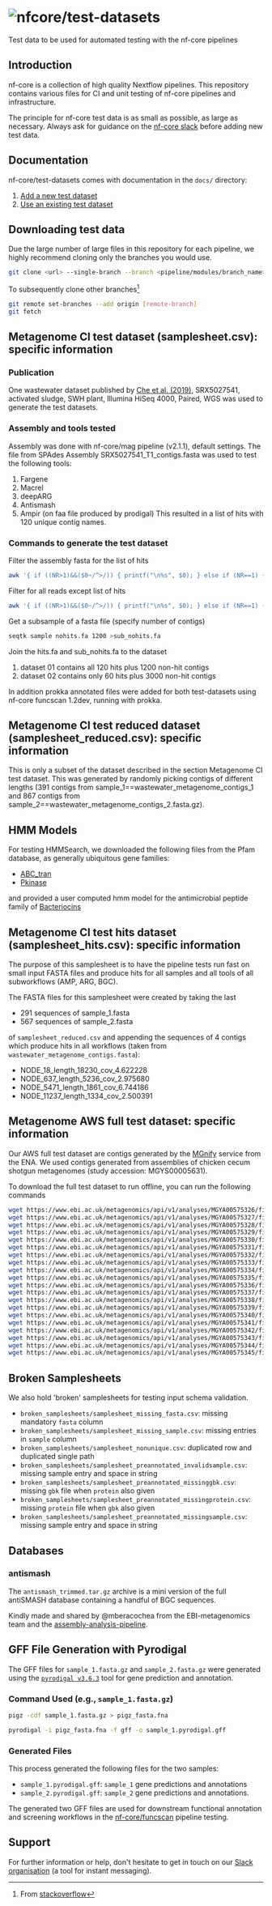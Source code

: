 # ![nfcore/test-datasets](docs/images/test-datasets_logo.png)

Test data to be used for automated testing with the nf-core pipelines

## Introduction

nf-core is a collection of high quality Nextflow pipelines. This repository contains various files for CI and unit testing of nf-core pipelines and infrastructure.

The principle for nf-core test data is as small as possible, as large as necessary. Always ask for guidance on the [nf-core slack](https://nf-co.re/join) before adding new test data.

## Documentation

nf-core/test-datasets comes with documentation in the `docs/` directory:

1.  [Add a new test dataset](https://github.com/nf-core/test-datasets/blob/master/docs/ADD_NEW_DATA.md)
2.  [Use an existing test dataset](https://github.com/nf-core/test-datasets/blob/master/docs/USE_EXISTING_DATA.md)

## Downloading test data

Due the large number of large files in this repository for each pipeline, we highly recommend cloning only the branches you would use.

```bash
git clone <url> --single-branch --branch <pipeline/modules/branch_name>
```

To subsequently clone other branches[^1]

```bash
git remote set-branches --add origin [remote-branch]
git fetch
```

## Metagenome CI test dataset (samplesheet.csv): specific information

### Publication

One wastewater dataset published by [Che et al. (2019)](https://doi.org/10.1186/s40168-019-0663-0), SRX5027541, activated sludge, SWH plant,
Illumina HiSeq 4000, Paired, WGS was used to generate the test datasets.

### Assembly and tools tested

Assembly was done with nf-core/mag pipeline (v2.1.1), default settings. The file from SPAdes Assembly SRX5027541_T1_contigs.fasta was used to test the following tools:

1. Fargene
2. Macrel
3. deepARG
4. Antismash
5. Ampir (on faa file produced by prodigal)
   This resulted in a list of hits with 120 unique contig names.

### Commands to generate the test dataset

Filter the assembly fasta for the list of hits

```bash
awk '{ if ((NR>1)&&($0~/^>/)) { printf("\n%s", $0); } else if (NR==1) { printf("%s", $0); } else { printf("\t%s", $0); } }' in.fa | grep -Ff patterns.txt - | tr "\t" "\n" > out.fa
```

Filter for all reads except list of hits

```bash
awk '{ if ((NR>1)&&($0~/^>/)) { printf("\n%s", $0); } else if (NR==1) { printf("%s", $0); } else { printf("\t%s", $0); } }' in.fa | grep -v patterns.txt - | tr "\t" "\n" > out.fa
```

Get a subsample of a fasta file (specify number of contigs)

```bash
seqtk sample nohits.fa 1200 >sub_nohits.fa
```

Join the hits.fa and sub_nohits.fa to the dataset

1. dataset 01 contains all 120 hits plus 1200 non-hit contigs
2. dataset 02 contains only 60 hits plus 3000 non-hit contigs

In addition prokka annotated files were added for both test-datasets using nf-core funcscan 1.2dev, running with prokka.

## Metagenome CI test reduced dataset (samplesheet_reduced.csv): specific information

This is only a subset of the dataset described in the section Metagenome CI test dataset. This was generated by randomly picking contigs of different lengths (391 contigs from sample_1==wastewater_metagenome_contigs_1 and 867 contigs from sample_2==wastewater_metagenome_contigs_2.fasta.gz).

## HMM Models

For testing HMMSearch, we downloaded the following files from the Pfam database, as generally ubiquitous gene families:

- [ABC_tran](http://pfam.xfam.org/family/PF00005)
- [Pkinase](http://pfam.xfam.org/family/PF00069)

and provided a user computed hmm model for the antimicrobial peptide family of [Bacteriocins](https://raw.githubusercontent.com/nf-core/test-datasets/funcscan/hmms/mybacteriocin.hmm)

## Metagenome CI test hits dataset (samplesheet_hits.csv): specific information

The purpose of this samplesheet is to have the pipeline tests run fast on small input FASTA files and produce hits for all samples and all tools of all subworkflows (AMP, ARG, BGC).

The FASTA files for this samplesheet were created by taking the last

- 291 sequences of sample_1.fasta
- 567 sequences of sample_2.fasta

of `samplesheet_reduced.csv` and appending the sequences of 4 contigs which produce hits in all workflows (taken from `wastewater_metagenome_contigs.fasta`):

- NODE_18_length_18230_cov_4.622228
- NODE_637_length_5236_cov_2.975680
- NODE_5471_length_1861_cov_6.744186
- NODE_11237_length_1334_cov_2.500391

## Metagenome AWS full test dataset: specific information

Our AWS full test dataset are contigs generated by the [MGnify](https://www.ebi.ac.uk/metagenomics/) service from the ENA. We used contigs generated from assemblies of chicken cecum shotgun metagenomes (study accession: MGYS00005631).

To download the full test dataset to run offline, you can run the following commands

```bash
wget https://www.ebi.ac.uk/metagenomics/api/v1/analyses/MGYA00575326/file/ERZ1664520_FASTA.fasta.gz
wget https://www.ebi.ac.uk/metagenomics/api/v1/analyses/MGYA00575327/file/ERZ1664518_FASTA.fasta.gz
wget https://www.ebi.ac.uk/metagenomics/api/v1/analyses/MGYA00575328/file/ERZ1664517_FASTA.fasta.gz
wget https://www.ebi.ac.uk/metagenomics/api/v1/analyses/MGYA00575329/file/ERZ1664528_FASTA.fasta.gz
wget https://www.ebi.ac.uk/metagenomics/api/v1/analyses/MGYA00575330/file/ERZ1664526_FASTA.fasta.gz
wget https://www.ebi.ac.uk/metagenomics/api/v1/analyses/MGYA00575331/file/ERZ1664524_FASTA.fasta.gz
wget https://www.ebi.ac.uk/metagenomics/api/v1/analyses/MGYA00575332/file/ERZ1664523_FASTA.fasta.gz
wget https://www.ebi.ac.uk/metagenomics/api/v1/analyses/MGYA00575333/file/ERZ1664521_FASTA.fasta.gz
wget https://www.ebi.ac.uk/metagenomics/api/v1/analyses/MGYA00575334/file/ERZ1664516_FASTA.fasta.gz
wget https://www.ebi.ac.uk/metagenomics/api/v1/analyses/MGYA00575335/file/ERZ1664515_FASTA.fasta.gz
wget https://www.ebi.ac.uk/metagenomics/api/v1/analyses/MGYA00575336/file/ERZ1664511_FASTA.fasta.gz
wget https://www.ebi.ac.uk/metagenomics/api/v1/analyses/MGYA00575337/file/ERZ1664510_FASTA.fasta.gz
wget https://www.ebi.ac.uk/metagenomics/api/v1/analyses/MGYA00575338/file/ERZ1664509_FASTA.fasta.gz
wget https://www.ebi.ac.uk/metagenomics/api/v1/analyses/MGYA00575339/file/ERZ1664508_FASTA.fasta.gz
wget https://www.ebi.ac.uk/metagenomics/api/v1/analyses/MGYA00575340/file/ERZ1664507_FASTA.fasta.gz
wget https://www.ebi.ac.uk/metagenomics/api/v1/analyses/MGYA00575341/file/ERZ1664506_FASTA.fasta.gz
wget https://www.ebi.ac.uk/metagenomics/api/v1/analyses/MGYA00575342/file/ERZ1664505_FASTA.fasta.gz
wget https://www.ebi.ac.uk/metagenomics/api/v1/analyses/MGYA00575343/file/ERZ1664504_FASTA.fasta.gz
wget https://www.ebi.ac.uk/metagenomics/api/v1/analyses/MGYA00575344/file/ERZ1664503_FASTA.fasta.gz
wget https://www.ebi.ac.uk/metagenomics/api/v1/analyses/MGYA00575345/file/ERZ1664501_FASTA.fasta.gz
```

## Broken Samplesheets

We also hold 'broken' samplesheets for testing input schema validation.

- `broken_samplesheets/samplesheet_missing_fasta.csv`: missing mandatory `fasta` column
- `broken_samplesheets/samplesheet_missing_sample.csv`: missing entries in `sample` column
- `broken_samplesheets/samplesheet_nonunique.csv`: duplicated row and duplicated single path
- `broken_samplesheets/samplesheet_preannotated_invalidsample.csv`: missing sample entry and space in string
- `broken_samplesheets/samplesheet_preannotated_missinggbk.csv`: missing `gbk` file when `protein` also given
- `broken_samplesheets/samplesheet_preannotated_missingprotein.csv`: missing `protein` file when `gbk` also given
- `broken_samplesheets/samplesheet_preannotated_missingsample.csv`: missing sample entry and space in string

## Databases

### antismash

The `antismash_trimmed.tar.gz` archive is a mini version of the full antiSMASH database containing a handful of BGC sequences.

Kindly made and shared by @mberacochea from the EBI-metagenomics team and the [assembly-analysis-pipeline](https://github.com/EBI-Metagenomics/assembly-analysis-pipeline).

## GFF File Generation with Pyrodigal

The GFF files for `sample_1.fasta.gz` and `sample_2.fasta.gz` were generated using the [`pyrodigal v3.6.3`](https://github.com/althonos/pyrodigal) tool for gene prediction and annotation.

### Command Used (e.g., `sample_1.fasta.gz`)

```bash
pigz -cdf sample_1.fasta.gz > pigz_fasta.fna

pyrodigal -i pigz_fasta.fna -f gff -o sample_1.pyrodigal.gff
```

### Generated Files

This process generated the following files for the two samples:

- `sample_1.pyrodigal.gff`: `sample_1` gene predictions and annotations
- `sample_2.pyrodigal.gff`: `sample_2` gene predictions and annotations.

The generated two GFF files are used for downstream functional annotation and screening workflows in the [nf-core/funcscan](https://github.com/nf-core/funcscan) pipeline testing.

## Support

For further information or help, don't hesitate to get in touch on our [Slack organisation](https://nf-co.re/join/slack) (a tool for instant messaging).

[^1]: From [stackoverflow](https://stackoverflow.com/a/60846265/11502856)
